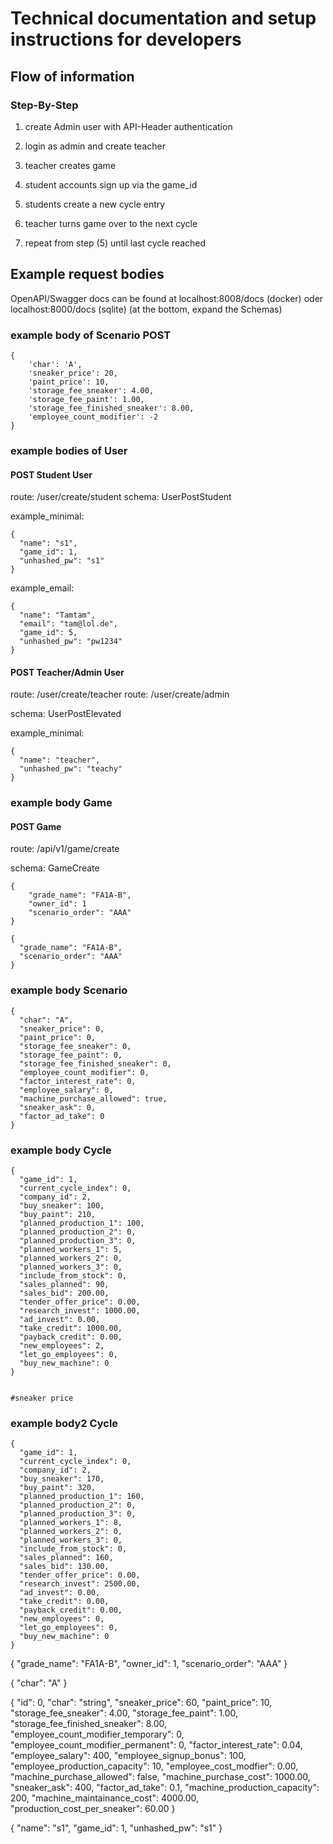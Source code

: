 # Technical documentation and setup instructions for developers



## Flow of information 

### Step-By-Step

1. create Admin user with API-Header authentication

2. login as admin and create teacher

3. teacher creates game

4. student accounts sign up via the game_id

5. students create a new cycle entry

6. teacher turns game over to the next cycle

7. repeat from step (5) until last cycle reached





## Example request bodies

OpenAPI/Swagger docs can be found at localhost:8008/docs (docker) oder localhost:8000/docs (sqlite)
(at the bottom, expand the Schemas)

### example body of Scenario POST

```
{
    'char': 'A',
    'sneaker_price': 20,
    'paint_price': 10,
    'storage_fee_sneaker': 4.00,
    'storage_fee_paint': 1.00,
    'storage_fee_finished_sneaker': 8.00,
    'employee_count_modifier': -2
}
```

### example bodies of User

#### POST Student User

route: /user/create/student
schema: UserPostStudent

example_minimal: 
```
{
  "name": "s1",
  "game_id": 1,
  "unhashed_pw": "s1"
}

```
example_email: 
```
{
  "name": "Tamtam",
  "email": "tam@lol.de",
  "game_id": 5,
  "unhashed_pw": "pw1234"
}
```

#### POST Teacher/Admin User

route: /user/create/teacher
route: /user/create/admin

schema: UserPostElevated

example_minimal: 
```
{
  "name": "teacher",
  "unhashed_pw": "teachy"
}
```

### example body Game

#### POST Game

route: /api/v1/game/create

schema: GameCreate

```
{
    "grade_name": "FA1A-B",
    "owner_id": 1
    "scenario_order": "AAA"
}
```
```
{
  "grade_name": "FA1A-B",
  "scenario_order": "AAA"
}
```


### example body Scenario

```
{
  "char": "A",
  "sneaker_price": 0,
  "paint_price": 0,
  "storage_fee_sneaker": 0,
  "storage_fee_paint": 0,
  "storage_fee_finished_sneaker": 0,
  "employee_count_modifier": 0,
  "factor_interest_rate": 0,
  "employee_salary": 0,
  "machine_purchase_allowed": true,
  "sneaker_ask": 0,
  "factor_ad_take": 0
}
```

### example body Cycle

```
{
  "game_id": 1,
  "current_cycle_index": 0,
  "company_id": 2,
  "buy_sneaker": 100,
  "buy_paint": 210,
  "planned_production_1": 100,
  "planned_production_2": 0,
  "planned_production_3": 0,
  "planned_workers_1": 5,
  "planned_workers_2": 0,
  "planned_workers_3": 0,
  "include_from_stock": 0,
  "sales_planned": 90,
  "sales_bid": 200.00,
  "tender_offer_price": 0.00,
  "research_invest": 1000.00,
  "ad_invest": 0.00,
  "take_credit": 1000.00,
  "payback_credit": 0.00,
  "new_employees": 2,
  "let_go_employees": 0,
  "buy_new_machine": 0
}
```
                                                                   #sneaker price
### example body2 Cycle

```
{
  "game_id": 1,
  "current_cycle_index": 0,
  "company_id": 2,
  "buy_sneaker": 170,
  "buy_paint": 320,
  "planned_production_1": 160,
  "planned_production_2": 0,
  "planned_production_3": 0,
  "planned_workers_1": 8,
  "planned_workers_2": 0,
  "planned_workers_3": 0,
  "include_from_stock": 0,
  "sales_planned": 160,
  "sales_bid": 130.00,
  "tender_offer_price": 0.00,
  "research_invest": 2500.00,
  "ad_invest": 0.00,
  "take_credit": 0.00,
  "payback_credit": 0.00,
  "new_employees": 0,
  "let_go_employees": 0,
  "buy_new_machine": 0
}

```

{
  "grade_name": "FA1A-B",
  "owner_id": 1,
  "scenario_order": "AAA"
}

{
  "char": "A"
}

{
  "id": 0,
  "char": "string",
  "sneaker_price": 60,
  "paint_price": 10,
  "storage_fee_sneaker": 4.00,
  "storage_fee_paint": 1.00,
  "storage_fee_finished_sneaker": 8.00,
  "employee_count_modifier_temporary": 0,
  "employee_count_modifier_permanent": 0,
  "factor_interest_rate": 0.04,
  "employee_salary": 400,
  "employee_signup_bonus": 100,
  "employee_production_capacity": 10,
  "employee_cost_modfier": 0.00,
  "machine_purchase_allowed": false,
  "machine_purchase_cost": 1000.00,
  "sneaker_ask": 400,
  "factor_ad_take": 0.1,
  "machine_production_capacity": 200,
  "machine_maintainance_cost": 4000.00,
  "production_cost_per_sneaker": 60.00
}

{
  "name": "s1",
  "game_id": 1,
  "unhashed_pw": "s1"
}

